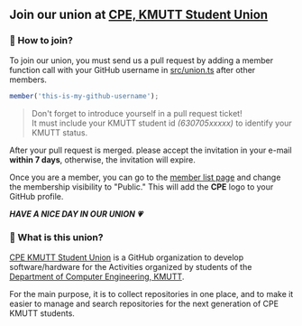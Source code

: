 ## Join our union at [CPE, KMUTT Student Union](https://github.com/cpe-kmutt-student)

### 🤔 How to join?

To join our union, you must send us a pull request by adding a member function call with your GitHub username in [src/union.ts](https://github.com/cpe-kmutt-student/invitation/blob/main/src/union.ts) after other members.

```ts
member('this-is-my-github-username');
```
> Don't forget to introduce yourself in a pull request ticket!  
> It must include your KMUTT student id *(630705xxxxx)* to identify your KMUTT status.

After your pull request is merged. please accept the invitation in your e-mail **within 7 days**,
otherwise, the invitation will expire.

Once you are a member, you can go to the [member list page](https://github.com/orgs/cpe-kmutt-student/people) and change the membership visibility to "Public." This will add the **CPE** logo to your GitHub profile.

***HAVE A NICE DAY IN OUR UNION 💗***

### 🤔 What is this union?

[CPE KMUTT Student Union](https://github.com/cpe-kmutt-student) is a GitHub organization to develop software/hardware for the Activities organized by students of the [Department of Computer Engineering, KMUTT](https://cpe.kmutt.ac.th/).

For the main purpose, it is to collect repositories in one place, and to make it easier to manage and search repositories for the next generation of CPE KMUTT students.
